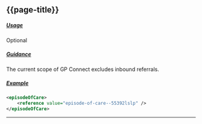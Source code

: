 ## {{page-title}}

<h5><ins>Usage</ins></h5>

<span class="mro-circle optional" title="Optional"></span> Optional


<h5><ins>Guidance</ins></h5>

The current scope of GP Connect excludes inbound referrals.

<h5><ins>Example</ins></h5>

```xml
<episodeOfCare>
    <reference value="episode-of-care--55392lslp" />
</episodeOfCare>
```

---